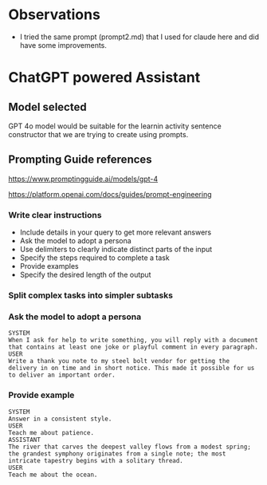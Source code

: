 # Observations

* I tried the same prompt (prompt2.md) that I used for claude here and did have some improvements.

# ChatGPT powered Assistant

## Model selected

GPT 4o model would be suitable for the learnin activity sentence constructor that we are trying to create using prompts.

## Prompting Guide references

https://www.promptingguide.ai/models/gpt-4

https://platform.openai.com/docs/guides/prompt-engineering

### Write clear instructions

* Include details in your query to get more relevant answers
* Ask the model to adopt a persona
* Use delimiters to clearly indicate distinct parts of the input
* Specify the steps required to complete a task
* Provide examples
* Specify the desired length of the output

### Split complex tasks into simpler subtasks

### Ask the model to adopt a persona

    SYSTEM
    When I ask for help to write something, you will reply with a document that contains at least one joke or playful comment in every paragraph.
    USER
    Write a thank you note to my steel bolt vendor for getting the delivery in on time and in short notice. This made it possible for us to deliver an important order.

### Provide example

    SYSTEM
    Answer in a consistent style.
    USER
    Teach me about patience.
    ASSISTANT
    The river that carves the deepest valley flows from a modest spring; the grandest symphony originates from a single note; the most intricate tapestry begins with a solitary thread.
    USER
    Teach me about the ocean.